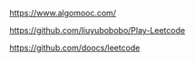 https://www.algomooc.com/

https://github.com/liuyubobobo/Play-Leetcode

https://github.com/doocs/leetcode